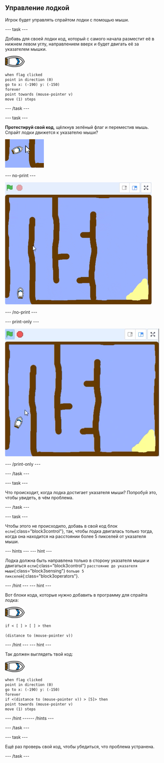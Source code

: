 ## Управление лодкой

Игрок будет управлять спрайтом лодки с помощью мыши.

--- task ---

Добавь для своей лодки код, который с самого начала разместит её в нижнем левом углу, направлением вверх и будет двигать её за указателем мышки.

![спрайт лодка](images/boat_resize.png)

```blocks3
when flag clicked
point in direction (0)
go to x: (-190) y: (-150)
forever
point towards (mouse-pointer v)
move (1) steps
```

--- /task ---

--- task ---

**Протестируй свой код**, щёлкнув зелёный флаг и переместив мышь. Спрайт лодки движется к указателю мыши?

![снимок экрана](images/boat-mouse.png)

--- no-print ---

![снимок экрана](images/boat-pointer-test-anim.gif)

--- /no-print ---

--- print-only ---

![снимок экрана](images/boat-pointer-test-anim.png)

--- /print-only ---

--- /task ---

--- task ---

Что происходит, когда лодка достигает указателя мыши? Попробуй это, чтобы увидеть, в чём проблема.

--- /task ---

--- task ---

Чтобы этого не происходило, добавь в свой код блок `если`{:class="block3control"}, так, чтобы лодка двигалась только тогда, когда она находится на расстоянии более 5 пикселей от указателя мыши.

--- hints ---
 --- hint ---

Лодка должна быть направлена только в сторону указателя мыши и двигаться `если`{:class="block3control"} `расстояние до указателя мыши`{:class="block3sensing"} `больше 5 пикселей`{:class="block3operators"}.

--- /hint --- --- hint ---

Вот блоки кода, которые нужно добавить в программу для спрайта лодка:

![спрайт лодка](images/boat_resize.png)

```blocks3
if < [ ] > [ ] > then

(distance to (mouse-pointer v))
```

--- /hint --- --- hint ---

Так должен выглядеть твой код:

![спрайт лодка](images/boat_resize.png)

```blocks3
when flag clicked
point in direction (0)
go to x: (-190) y: (-150)
forever
if <(distance to (mouse-pointer v)) > [5]> then
point towards (mouse-pointer v)
move (1) steps
```

--- /hint ------ /hints ---

--- /task ---

--- task ---

Ещё раз проверь свой код, чтобы убедиться, что проблема устранена.

--- /task ---